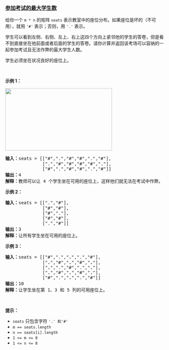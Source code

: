 ### [参加考试的最大学生数](https://leetcode-cn.com/problems/maximum-students-taking-exam)

<p>给你一个&nbsp;<code>m&nbsp;* n</code>&nbsp;的矩阵 <code>seats</code>&nbsp;表示教室中的座位分布。如果座位是坏的（不可用），就用&nbsp;<code>&#39;#&#39;</code>&nbsp;表示；否则，用&nbsp;<code>&#39;.&#39;</code>&nbsp;表示。</p>

<p>学生可以看到左侧、右侧、左上、右上这四个方向上紧邻他的学生的答卷，但是看不到直接坐在他前面或者后面的学生的答卷。请你计算并返回该考场可以容纳的一起参加考试且无法作弊的最大学生人数。</p>

<p>学生必须坐在状况良好的座位上。</p>

<p>&nbsp;</p>

<p><strong>示例 1：</strong></p>

<p><img src="https://assets.leetcode-cn.com/aliyun-lc-upload/uploads/2020/02/09/image.png" style="height: 197px; width: 339px;"></p>

<pre><strong>输入：</strong>seats = [[&quot;#&quot;,&quot;.&quot;,&quot;#&quot;,&quot;#&quot;,&quot;.&quot;,&quot;#&quot;],
&nbsp;             [&quot;.&quot;,&quot;#&quot;,&quot;#&quot;,&quot;#&quot;,&quot;#&quot;,&quot;.&quot;],
&nbsp;             [&quot;#&quot;,&quot;.&quot;,&quot;#&quot;,&quot;#&quot;,&quot;.&quot;,&quot;#&quot;]]
<strong>输出：</strong>4
<strong>解释：</strong>教师可以让 4 个学生坐在可用的座位上，这样他们就无法在考试中作弊。 
</pre>

<p><strong>示例 2：</strong></p>

<pre><strong>输入：</strong>seats = [[&quot;.&quot;,&quot;#&quot;],
&nbsp;             [&quot;#&quot;,&quot;#&quot;],
&nbsp;             [&quot;#&quot;,&quot;.&quot;],
&nbsp;             [&quot;#&quot;,&quot;#&quot;],
&nbsp;             [&quot;.&quot;,&quot;#&quot;]]
<strong>输出：</strong>3
<strong>解释：</strong>让所有学生坐在可用的座位上。
</pre>

<p><strong>示例 3：</strong></p>

<pre><strong>输入：</strong>seats = [[&quot;#&quot;,&quot;.&quot;,&quot;<strong>.</strong>&quot;,&quot;.&quot;,&quot;#&quot;],
&nbsp;             [&quot;<strong>.</strong>&quot;,&quot;#&quot;,&quot;<strong>.</strong>&quot;,&quot;#&quot;,&quot;<strong>.</strong>&quot;],
&nbsp;             [&quot;<strong>.</strong>&quot;,&quot;.&quot;,&quot;#&quot;,&quot;.&quot;,&quot;<strong>.</strong>&quot;],
&nbsp;             [&quot;<strong>.</strong>&quot;,&quot;#&quot;,&quot;<strong>.</strong>&quot;,&quot;#&quot;,&quot;<strong>.</strong>&quot;],
&nbsp;             [&quot;#&quot;,&quot;.&quot;,&quot;<strong>.</strong>&quot;,&quot;.&quot;,&quot;#&quot;]]
<strong>输出：</strong>10
<strong>解释：</strong>让学生坐在第 1、3 和 5 列的可用座位上。
</pre>

<p>&nbsp;</p>

<p><strong>提示：</strong></p>

<ul>
	<li><code>seats</code>&nbsp;只包含字符&nbsp;<code>&#39;.&#39;&nbsp;和</code><code>&#39;#&#39;</code></li>
	<li><code>m ==&nbsp;seats.length</code></li>
	<li><code>n ==&nbsp;seats[i].length</code></li>
	<li><code>1 &lt;= m &lt;= 8</code></li>
	<li><code>1 &lt;= n &lt;= 8</code></li>
</ul>
